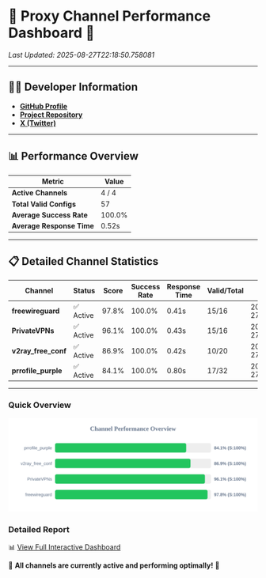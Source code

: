 # 🌟 Proxy Channel Performance Dashboard 🌟

_Last Updated: 2025-08-27T22:18:50.758081_

---

## 👩‍💻 Developer Information

- **[GitHub Profile](https://github.com/4n0nymou3)**  
- **[Project Repository](https://github.com/4n0nymou3/multi-proxy-config-fetcher)**  
- **[X (Twitter)](https://x.com/4n0nymou3)**  

---

## 📊 Performance Overview

| Metric                | Value       |
|-----------------------|-------------|
| **Active Channels**   | 4 / 4       |
| **Total Valid Configs** | 57          |
| **Average Success Rate** | 100.0%      |
| **Average Response Time** | 0.52s       |

---

## 📋 Detailed Channel Statistics

| Channel          | Status     | Score  | Success Rate | Response Time | Valid/Total | Last Success               |
|------------------|------------|--------|--------------|---------------|-------------|----------------------------|
| **freewireguard**  | ✅ Active  | 97.8%  | 100.0% | 0.41s         | 15/16       | 2025-08-27T22:18:50.756278 |
| **PrivateVPNs**  | ✅ Active  | 96.1%  | 100.0% | 0.43s         | 15/16       | 2025-08-27T22:18:50.315203 |
| **v2ray_free_conf**  | ✅ Active  | 86.9%  | 100.0% | 0.42s         | 10/20       | 2025-08-27T22:18:49.853264 |
| **prrofile_purple**  | ✅ Active  | 84.1%  | 100.0% | 0.80s         | 17/32       | 2025-08-27T22:18:49.341946 |

---

### Quick Overview
<div align="center">
  <a href="https://raw.githubusercontent.com/nullluser/NullRepo/refs/heads/main/assets/channel_stats_chart.svg">
    <img src="https://raw.githubusercontent.com/nullluser/NullRepo/refs/heads/main/assets/channel_stats_chart.svg" alt="Source Performance Statistics" width="800">
  </a>
</div>

### Detailed Report
📊 [View Full Interactive Dashboard](https://htmlpreview.github.io/?https://github.com/nullluser/NullRepo/blob/main/assets/performance_report.html)

🎉 **All channels are currently active and performing optimally!** 🎉
